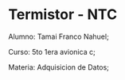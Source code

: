 # Termistor - NTC


Alumno: Tamai Franco Nahuel;

Curso: 5to 1era avionica c;

Materia: Adquisicion de Datos;
